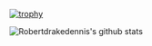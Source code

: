 [![trophy](https://github-profile-trophy.vercel.app/?username=robertdrakedennis&theme=flat)](https://github.com/ryo-ma/github-profile-trophy)

![Robertdrakedennis's github stats](https://github-readme-stats.vercel.app/api?username=robertdrakedennis&show_icons=true&title_color=000&icon_color=000&text_color=000&bg_color=FFF)
